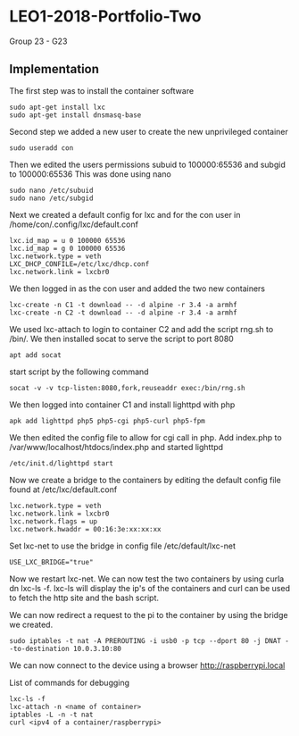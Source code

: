 # LEO1-2018-Portfolio-Two
Group 23 - G23

## Implementation
The first step was to install the container software
```
sudo apt-get install lxc
sudo apt-get install dnsmasq-base
```

Second step we added a new user to create the new unprivileged container
```
sudo useradd con
```

Then we edited the users permissions subuid to 100000:65536 and subgid to 100000:65536
This was done using nano
```
sudo nano /etc/subuid
sudo nano /etc/subgid
```

Next we created a default config for lxc and for the con user in /home/con/.config/lxc/default.conf
```
lxc.id_map = u 0 100000 65536
lxc.id_map = g 0 100000 65536
lxc.network.type = veth
LXC_DHCP_CONFILE=/etc/lxc/dhcp.conf
lxc.network.link = lxcbr0
```

We then logged in as the con user and added the two new containers
```
lxc-create -n C1 -t download -- -d alpine -r 3.4 -a armhf
lxc-create -n C2 -t download -- -d alpine -r 3.4 -a armhf
```

We used lxc-attach to login to container C2 and add the script rng.sh to /bin/. We then installed socat to serve the script to port 8080
```
apt add socat
```

start script by the following command
```
socat -v -v tcp-listen:8080,fork,reuseaddr exec:/bin/rng.sh
```

We then logged into container C1 and install lighttpd with php
```
apk add lighttpd php5 php5-cgi php5-curl php5-fpm
```

We then edited the config file to allow for cgi call in php.
Add index.php to /var/www/localhost/htdocs/index.php and started lighttpd
```
/etc/init.d/lighttpd start
```

Now we create a bridge to the containers by editing the default config file found at /etc/lxc/default.conf
```
lxc.network.type = veth
lxc.network.link = lxcbr0
lxc.network.flags = up
lxc.network.hwaddr = 00:16:3e:xx:xx:xx
```

Set lxc-net to use the bridge in config file /etc/default/lxc-net
```
USE_LXC_BRIDGE="true"
```

Now we restart lxc-net.
We can now test the two containers by using curla dn lxc-ls -f.
lxc-ls will display the ip's of the containers and curl can be used to fetch the http site and the bash script.

We can now redirect a request to the pi to the container by using the bridge we created.
```
sudo iptables -t nat -A PREROUTING -i usb0 -p tcp --dport 80 -j DNAT --to-destination 10.0.3.10:80
```

We can now connect to the device using a browser http://raspberrypi.local

List of commands for debugging
```
lxc-ls -f
lxc-attach -n <name of container>
iptables -L -n -t nat
curl <ipv4 of a container/raspberrypi>
```